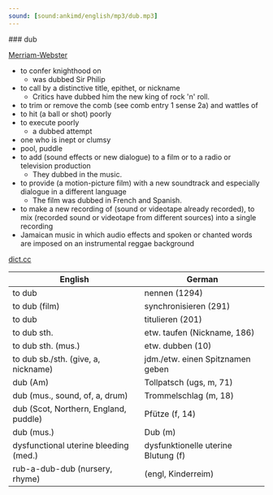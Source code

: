 ```yaml
---
sound: [sound:ankimd/english/mp3/dub.mp3]
---
```


\### dub

[Merriam-Webster](https://www.merriam-webster.com/dictionary/dub)

- to confer knighthood on
    - was dubbed Sir Philip
- to call by a distinctive title, epithet, or nickname
    - Critics have dubbed him the new king of rock 'n' roll.
- to trim or remove the comb (see comb entry 1 sense 2a) and wattles of
- to hit (a ball or shot) poorly
- to execute poorly
    - a dubbed attempt
- one who is inept or clumsy
- pool, puddle
- to add (sound effects or new dialogue) to a film or to a radio or television production
    - They dubbed in the music.
- to provide (a motion-picture film) with a new soundtrack and especially dialogue in a different language
    - The film was dubbed in French and Spanish.
- to make a new recording of (sound or videotape already recorded), to mix (recorded sound or videotape from different sources) into a single recording
- Jamaican music in which audio effects and spoken or chanted words are imposed on an instrumental reggae background

[dict.cc](https://www.dict.cc/dub)

| English        | German       |
| -------------- | ------------ |
| to dub | nennen (1294) |
| to dub (film) | synchronisieren (291) |
| to dub | titulieren (201) |
| to dub sth. | etw. taufen (Nickname, 186) |
| to dub sth. (mus.) | etw. dubben (10) |
| to dub sb./sth. (give, a, nickname) | jdm./etw. einen Spitznamen geben |
| dub (Am) | Tollpatsch (ugs, m, 71) |
| dub (mus., sound, of, a, drum) | Trommelschlag (m, 18) |
| dub (Scot, Northern, England, puddle) | Pfütze (f, 14) |
| dub (mus.) | Dub (m) |
| dysfunctional uterine bleeding <DUB> (med.) | dysfunktionelle uterine Blutung <DUB> (f) |
| rub-a-dub-dub (nursery, rhyme) |  (engl, Kinderreim) |
